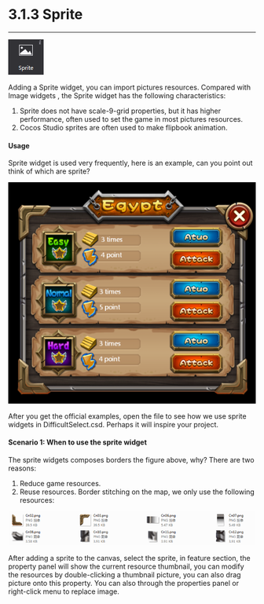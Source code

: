 # 3.1.3 Sprite
---
 
 ![image](res/image069.png)

Adding a Sprite widget, you can import pictures resources. Compared with Image widgets , the Sprite widget has the following characteristics:
1. Sprite does not have scale-9-grid properties, but it has higher performance, often used to set the game in most pictures resources.
2. Cocos Studio sprites are often used to make flipbook animation.
 
#### Usage
Sprite widget is used very frequently, here is an example, can you point out think of which are sprite?
 
 ![image](res/image070.png)

After you get the official examples, open the file to see how we use sprite widgets in DifficultSelect.csd. Perhaps it will inspire your project.
 
#### Scenario 1: When to use the sprite widget
The sprite widgets composes borders the figure above, why? There are two reasons:
1. Reduce game resources.
2. Reuse resources.
Border stitching on the map, we only use the following resources:
 
 ![image](res/image071.png)

After adding a sprite to the canvas, select the sprite, in feature section, the property panel will show the current resource thumbnail, you can modify the resources by double-clicking a thumbnail picture, you can also drag picture onto this property.
You can also through the properties panel or right-click menu to replace image.

